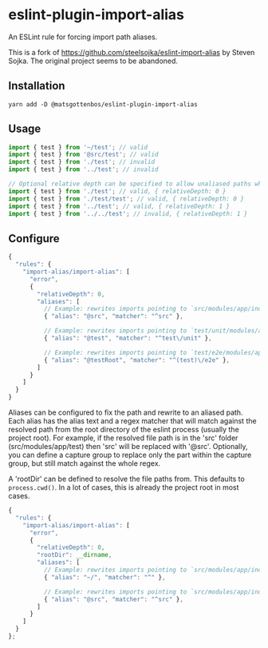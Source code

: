 # eslint-plugin-import-alias

An ESLint rule for forcing import path aliases.

This is a fork of <https://github.com/steelsojka/eslint-import-alias> by Steven Sojka. The original project seems to be abandoned.

## Installation

```shell
yarn add -D @matsgottenbos/eslint-plugin-import-alias
```

## Usage

```javascript
import { test } from '~/test'; // valid
import { test } from '@src/test'; // valid
import { test } from './test'; // invalid
import { test } from '../test'; // invalid

// Optional relative depth can be specified to allow unaliased paths when they do not go up to parent directories higher than the relative depth
import { test } from './test'; // valid, { relativeDepth: 0 }
import { test } from './test/test'; // valid, { relativeDepth: 0 }
import { test } from '../test'; // valid, { relativeDepth: 1 }
import { test } from '../../test'; // invalid, { relativeDepth: 1 }
```

## Configure

```javascript
{
  "rules": {
    "import-alias/import-alias": [
      "error",
      {
        "relativeDepth": 0,
        "aliases": [
          // Example: rewrites imports pointing to `src/modules/app/index.js` to `@src/modules/app/index.js`
          { "alias": "@src", "matcher": "^src" },

          // Example: rewrites imports pointing to `test/unit/modules/app` to `@test/modules/app`
          { "alias": "@test", "matcher": "^test\/unit" },

          // Example: rewrites imports pointing to `test/e2e/modules/app` to `@testRoot/e2e/modules/app`
          { "alias": "@testRoot", "matcher": "^(test)\/e2e" },
        ]
      }
    ]
  }
}
```

Aliases can be configured to fix the path and rewrite to an aliased path. Each alias has the alias text and a regex matcher that will match against the resolved path from the root directory of the eslint process (usually the project root). For example, if the resolved file path is in the 'src' folder (src/modules/app/test) then 'src' will be replaced with '@src'.
Optionally, you can define a capture group to replace only the part within the capture group, but still match against the whole regex.

A 'rootDir' can be defined to resolve the file paths from. This defaults to `process.cwd()`. In a lot of cases, this is already the project root in most cases.

```javascript
{
  "rules": {
    "import-alias/import-alias": [
      "error",
      {
        "relativeDepth": 0,
        "rootDir": __dirname,
        "aliases": [
          // Example: rewrites imports pointing to `src/modules/app/index.js` to `~/modules/app/index.js`
          { "alias": "~/", "matcher": "^" },

          // Example: rewrites imports pointing to `src/modules/app/index.js` to `@src/modules/app/index.js`
          { "alias": "@src", "matcher": "^src" },
        ]
      }
    ]
  }
};
```
